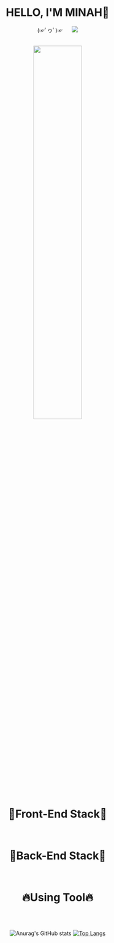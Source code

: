 
<div  style="text-align: center;" align="center">
<div tabindex="-1" dir="auto">
  <h1>HELLO, I'M MINAH👏</h1>
  </div>

  <p>(☞ﾟヮﾟ)☞&nbsp&nbsp&nbsp&nbsp&nbsp&nbsp<a href="https://talking-potato-dev.tistory.com/"><img src="https://img.shields.io/badge/Blog-FA005A?style=flat=sequare&logo=Fandom&logoColor=-white"/></a></p>
<br>
  <img width="50%" src="https://user-images.githubusercontent.com/77047321/226772406-f5a167af-c1e7-4e82-b590-dcb42ab8ef53.gif">
  
  <div tabindex="-1" dir="auto">
    <h1>🌟Front-End Stack🌟</h1>
    <div>
      
  <br>
      <div tabindex="-1" dir="auto">
  <h1>🌈Back-End Stack🌈</h1>
        </div>
    <br>   
  <h1>🔥Using Tool🔥</h1>
        </div>
      <br><br>

  </div>


![Anurag's GitHub stats](https://github-readme-stats.vercel.app/api?username=minahlee98&show_icons=true&theme=gotham)
[![Top Langs](https://github-readme-stats.vercel.app/api/top-langs/?username=minahlee98&compact_layouts=true)](https://github.com/anuraghazra/github-readme-stats)
